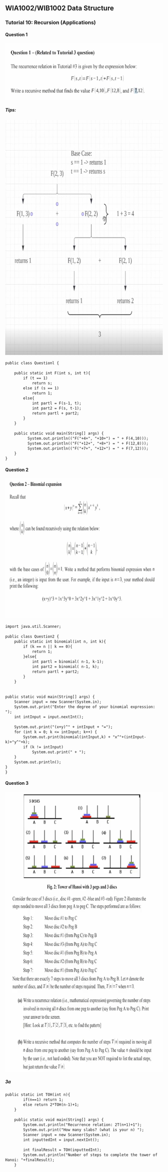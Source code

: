 ## WIA1002/WIB1002 Data Structure
### Tutorial 10:  Recursion (Applications)

#### Question 1
<p align="center">
<img src="RecursionQ1.png" alt="RecursionQ1" width="631" height="182">
</p>

##### Tips:
<p align="center">
<img src="RecursionQ1b.png" alt="RecursionQ1B" width="731" height="749">
</p>


```plaintext
public class Questionl {

    public static int F(int s, int t){
        if (t == 1)
            return s;
        else if (s == 1)
            return 1;
        else{
            int partl = F(s-1, t);
            int part2 = F(s, t-1);
            return partl + part2;
        }
    }

    public static void main(String[] args) {
          System.out.println(("F("+4+", "+10+") = " + F(4,10)));
          System.out.println(("F("+12+", "+8+") = " + F(12,8)));
          System.out.println(("F("+7+", "+12+") = " + F(7,12)));
    }
}

```

#### Question 2
<p align="center">
<img src="RecursionQ2.png" alt="RecursionQ2" width="748" height="446">
</p>

```plaintext
import java.util.Scanner;

public class Question2 {
    public static int binomial(int n, int k){
        if (k == n || k == 0){
            return 1;
        }else{
            int partl = binomial( n-1, k-1);
            int part2 = binomial( n-1, k);
            return partl + part2;
        }
    }


public static void main(String[] args) {
    Scanner input = new Scanner(System.in);
    System.out.print("Enter the degree of your binomial expression: ");
    int intInput = input.nextInt();

    System.out.print("(x+y)^" + intInput + "=");
    for (int k = 0; k <= intInput; k++) {
        System.out.print(binomial(intInput,k) + "x^"+(intInput-k)+"y^"+k);
        if (k != intInput)
            System.out.print(" + ");
    }
    System.out.println();
}
}
```


#### Question 3
<p align="center">
<img src="RecursionQ3.png" alt="RecursionQ3" width="780" height="893">
</p>

##### 3a
```plaintext
public static int TOH(int n){
        if(n==1) return 1;
        else return 2*TOH(n-1)+1;
    }
    
    public static void main(String[] args) {
        System.out.println("Recurrence relation: 2T(n+1)+1");
        System.out.print("How many slabs? (what is your n) ");
        Scanner input = new Scanner(System.in);
        int inputtedInt = input.nextInt();
        
        int finalResult = TOH(inputtedInt);
        System.out.println("Number of steps to complete the tower of Hanoi: "+finalResult);
    }
```
